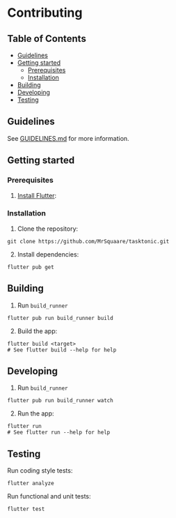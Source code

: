 # Contributing

## Table of Contents

- [Guidelines](#guidelines)
- [Getting started](#getting-started)
  - [Prerequisites](#prerequisites)
  - [Installation](#installation)
- [Building](#building)
- [Developing](#developing)
- [Testing](#testing)

## Guidelines

See [GUIDELINES.md](GUIDELINES.md) for more information.

## Getting started

### Prerequisites

1. [Install Flutter](https://docs.flutter.dev/get-started/install):

### Installation

1. Clone the repository:

```shell script
git clone https://github.com/MrSquaare/tasktonic.git
```

2. Install dependencies:

```shell script
flutter pub get
```

## Building

1. Run `build_runner`

```shell script
flutter pub run build_runner build
```

2. Build the app:

```shell script
flutter build <target>
# See flutter build --help for help
```

## Developing

1. Run `build_runner`

```shell script
flutter pub run build_runner watch
```

2. Run the app:

```shell script
flutter run
# See flutter run --help for help
```

## Testing

Run coding style tests:

```shell script
flutter analyze
```

Run functional and unit tests:

```shell script
flutter test
```
